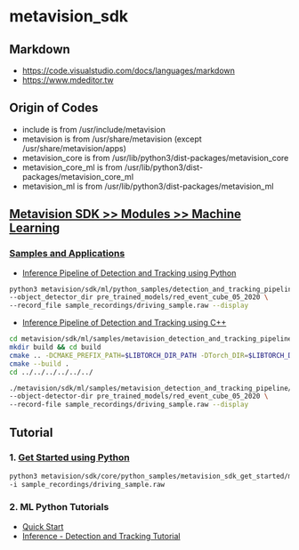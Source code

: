 # metavision_sdk

## Markdown
* https://code.visualstudio.com/docs/languages/markdown
* https://www.mdeditor.tw

## Origin of Codes
* include is from /usr/include/metavision
* metavision is from /usr/share/metavision (except /usr/share/metavision/apps)
* metavision_core is from /usr/lib/python3/dist-packages/metavision_core
* metavision_core_ml is from /usr/lib/python3/dist-packages/metavision_core_ml
* metavision_ml is from /usr/lib/python3/dist-packages/metavision_ml

## [Metavision SDK >> Modules >> Machine Learning](https://docs.prophesee.ai/stable/metavision_sdk/modules/ml/index.html)

### [Samples and Applications](https://docs.prophesee.ai/stable/metavision_sdk/modules/ml/samples/index.html)

+ [Inference Pipeline of Detection and Tracking using Python](https://docs.prophesee.ai/stable/metavision_sdk/modules/ml/samples/detection_and_tracking_inference.html)
```bash
python3 metavision/sdk/ml/python_samples/detection_and_tracking_pipeline/detection_and_tracking_pipeline.py \
--object_detector_dir pre_trained_models/red_event_cube_05_2020 \
--record_file sample_recordings/driving_sample.raw --display 
```

+ [Inference Pipeline of Detection and Tracking using C++](https://docs.prophesee.ai/stable/metavision_sdk/modules/ml/samples/detection_and_tracking_inference_cpp.html)
```bash
cd metavision/sdk/ml/samples/metavision_detection_and_tracking_pipeline/
mkdir build && cd build
cmake .. -DCMAKE_PREFIX_PATH=$LIBTORCH_DIR_PATH -DTorch_DIR=$LIBTORCH_DIR_PATH
cmake --build .
cd ../../../../../../

./metavision/sdk/ml/samples/metavision_detection_and_tracking_pipeline/build/metavision_detection_and_tracking_pipeline \
--object-detector-dir pre_trained_models/red_event_cube_05_2020 \
--record-file sample_recordings/driving_sample.raw --display
```


## Tutorial
### 1. [Get Started using Python](https://docs.prophesee.ai/stable/metavision_sdk/get_started/index.html)
```bash
python3 metavision/sdk/core/python_samples/metavision_sdk_get_started/metavision_sdk_get_started.py 
-i sample_recordings/driving_sample.raw
```

### 2. ML Python Tutorials
+ [Quick Start](https://docs.prophesee.ai/stable/metavision_sdk/modules/ml/quick_start/index.html)
+ [Inference - Detection and Tracking Tutorial](https://docs.prophesee.ai/stable/metavision_sdk/modules/ml/inference/detection_and_tracking.html)
